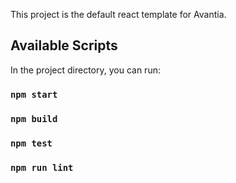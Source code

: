 This project is the default react template for Avantia.

## Available Scripts

In the project directory, you can run:

### `npm start`

### `npm build`

### `npm test`

### `npm run lint`
